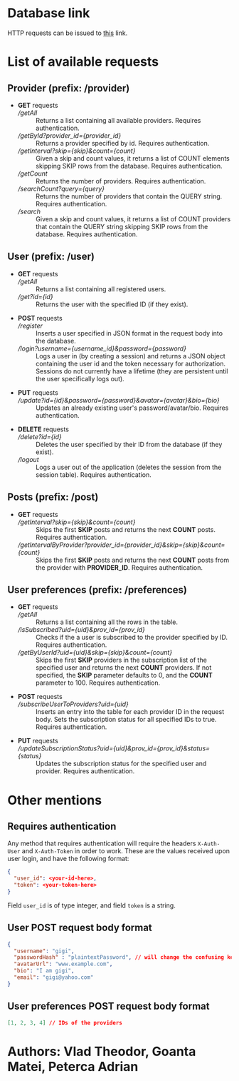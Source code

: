 # Database link
HTTP requests can be issued to [this](https://backend-fake-database.herokuapp.com/) link.

# List of available requests 

## Provider (prefix: <strong>/provider</strong>)

<ul>
<li><dl> <strong>GET</strong> requests
    <dt><em>/getAll</em></dt>
    <dd>Returns a list containing all available providers. Requires authentication.</dd>
    <dt><em>/getById?provider_id={provider_id}</em></dt>
    <dd>Returns a provider specified by id. Requires authentication.</dd>
    <dt><em>/getInterval?skip={skip}&count={count}</em></dt>
    <dd>Given a skip and count values, it returns a list of COUNT elements skipping SKIP rows from the database.  Requires authentication.</dd>
    <dt><em>/getCount</em></dt>
    <dd>Returns the number of providers. Requires authentication.</dd>
    <dt><em>/searchCount?query={query}</em></dt>
    <dd>Returns the number of providers that contain the QUERY string. Requires authentication.</dd>
    <dt><em>/search</em></dt>
    <dd>Given a skip and count values, it returns a list of COUNT providers that contain the QUERY string skipping SKIP rows from the database. Requires authentication.</dd>
</dl></li>
</ul>

## User (prefix: <strong>/user</strong>)

<ul>
<li><dl> <strong>GET</strong> requests
    <dt><em>/getAll</em></dt>
    <dd>Returns a list containing all registered users.</dd>
    <dt><em>/get?id={id}</em></dt>
    <dd>Returns the user with the specified ID (if they exist).</dd>
</dl></li>

<li><dl> <strong>POST</strong> requests
    <dt><em>/register</em></dt>
    <dd>Inserts a user specified in JSON format in the request body into the database.</dd>
    <dt><em>/login?username={username_id}&password={password}</em></dt>
    <dd>Logs a user in (by creating a session) and returns a JSON object containing the user id and the token necessary for authorization. Sessions do not currently have a lifetime (they are persistent until the user specifically logs out).</dd>
</dl></li>

<li><dl> <strong>PUT</strong> requests
    <dt><em>/update?id={id}&password={password}&avatar={avatar}&bio={bio}</em></dt>
    <dd>Updates an already existing user's password/avatar/bio. Requires authentication.</dd>
</dl></li>

<li><dl> <strong>DELETE</strong> requests
    <dt><em>/delete?id={id}</em></dt>
    <dd>Deletes the user specified by their ID from the database (if they exist).</dd>
    <dt><em>/logout</em></dt>
    <dd>Logs a user out of the application (deletes the session from the session table). Requires authentication.</dd>
</dl></li>
</ul>

## Posts (prefix: <strong>/post</strong>)

<ul>
<li><dl> <strong>GET</strong> requests
    <dt><em>/getInterval?skip={skip}&count={count}</em></dt>
    <dd>Skips the first <strong>SKIP</strong> posts and returns the next <strong>COUNT</strong> posts. Requires authentication.</dd>
    <dt><em>/getIntervalByProvider?provider_id={provider_id}&skip={skip}&count={count}</em></dt>
    <dd>Skips the first <strong>SKIP</strong> posts and returns the next <strong>COUNT</strong> posts from the provider with <strong>PROVIDER_ID</strong>. Requires authentication.</dd>
</dl></li>
</ul>

## User preferences (prefix: <strong>/preferences</strong>)

<ul>
<li><dl> <strong>GET</strong> requests
    <dt><em>/getAll</em></dt>
    <dd>Returns a list containing all the rows in the table.</dd>
    <dt><em>/isSubscribed?uid={uid}&prov_id={prov_id}</em></dt>
    <dd>Checks if the a user is subscribed to the provider specified by ID. Requires authentication.</dd>
    <dt><em>/getByUserId?uid={uid}&skip={skip}&count={count}</em></dt>
    <dd>Skips the first <strong>SKIP</strong> providers in the subscription list of the specified user and returns the next <strong>COUNT</strong> providers. If not specified, the <strong>SKIP</strong> parameter defaults to 0, and the <strong>COUNT</strong> parameter to 100. Requires authentication.</dd>
</dl></li>

<li><dl> <strong>POST</strong> requests
    <dt><em>/subscribeUserToProviders?uid={uid}</em></dt>
    <dd>Inserts an entry into the table for each provider ID in the request body. Sets the subscription status for all specified IDs to true. Requires authentication.</dd>
</dl></li>

<li><dl> <strong>PUT</strong> requests
    <dt><em>/updateSubscriptionStatus?uid={uid}&prov_id={prov_id}&status={status}</em></dt>
    <dd>Updates the subscription status for the specified user and provider. Requires authentication.</dd>
</dl></li>
</ul>

# Other mentions

## Requires authentication
Any method that requires authentication will require the headers `X-Auth-User` and `X-Auth-Token` in order to work. These are the values received upon user login, and have the following format:
```json
{
  "user_id": <your-id-here>,
  "token": <your-token-here>
}
```
Field `user_id` is of type integer, and field `token` is a string.

## User POST request body format

```json
{
  "username": "gigi",
  "passwordHash" : "plaintextPassword", // will change the confusing key name in the future
  "avatarUrl": "www.example.com",
  "bio": "I am gigi",
  "email": "gigi@yahoo.com"
}
```

## User preferences POST request body format

```json
[1, 2, 3, 4] // IDs of the providers
```

# Authors: Vlad Theodor, Goanta Matei, Peterca Adrian
